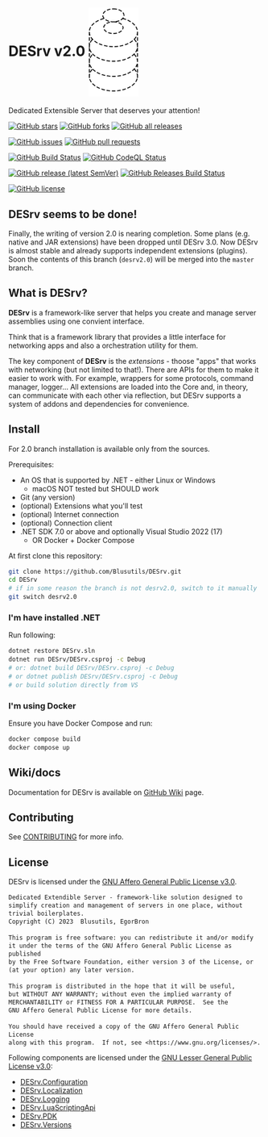 # DESrv v2.0 <img src="./DESrvLogo.svg" align="center" width="100">

Dedicated Extensible Server that deserves your attention!

[![GitHub stars](https://img.shields.io/github/stars/Blusutils/DESrv?label=Stars&style=flat-square)](https://github.com/Blusutils/DESrv/stargazers)
[![GitHub forks](https://img.shields.io/github/forks/Blusutils/DESrv?label=Forks&style=flat-square)](https://github.com/Blusutils/DESrv/network/members)
[![GitHub all releases](https://img.shields.io/github/downloads/Blusutils/DESrv/total?label=Downloads&style=flat-square)](https://github.com/Blusutils/DESrv/releases)

[![GitHub issues](https://img.shields.io/github/issues/Blusutils/DESrv?label=Issues&style=flat-square)](https://github.com/Blusutils/DESrv/issues)
[![GitHub pull requests](https://img.shields.io/github/issues-pr/Blusutils/DESrv?label=PRs&style=flat-square)](https://github.com/Blusutils/DESrv/pulls)

[![GitHub Build Status](https://img.shields.io/github/actions/workflow/status/Blusutils/DESrv/per_commit.yml?branch=desrv2.0&label=Build&style=flat-square)](https://github.com/Blusutils/DESrv/actions/workflows/per_commit.yml)
[![GitHub CodeQL Status](https://img.shields.io/github/actions/workflow/status/Blusutils/DESrv/codeql.yml?branch=desrv2.0&label=CodeQL&style=flat-square)](https://github.com/Blusutils/DESrv/actions/workflows/codeql.yml)

[![GitHub release (latest SemVer)](https://img.shields.io/github/v/release/Blusutils/DESrv?label=Latest%20release&style=flat-square)](https://github.com/Blusutils/DESrv/releases/latest)
[![GitHub Releases Build Status](https://img.shields.io/github/actions/workflow/status/Blusutils/DESrv/release_build.yml?branch=desrv2.0&label=Release%20build&style=flat-square)](https://github.com/Blusutils/DESrv/actions/workflows/release_build.yml)

[![GitHub license](https://img.shields.io/github/license/Blusutils/DESrv?label=License&style=flat-square)](https://github.com/Blusutils/DESrv/blob/master/LICENSE.txt)

## DESrv seems to be done!

Finally, the writing of version 2.0 is nearing completion. Some plans (e.g. native and JAR extensions) have been dropped until DESrv 3.0. Now DESrv is almost stable and already supports independent extensions (plugins). Soon the contents of this branch (`desrv2.0`) will be merged into the `master` branch.

## What is DESrv?

**DESrv** is a framework-like server that helps you create and manage server assemblies using one convient interface.

Think that is a framework library that provides a little interface for networking apps and also a orchestration utility for them.

The key component of **DESrv** is the *extensions* - thoose "apps" that works with networking (but not limited to that!). There are APIs for them to make it easier to work with. For example, wrappers for some protocols, command manager, logger... All extensions are loaded into the Core and, in theory, can communicate with each other via reflection, but DESrv supports a system of addons and dependencies for convenience.

## Install

For 2.0 branch installation is available only from the sources.

Prerequisites:

* An OS that is supported by .NET - either Linux or Windows
  * macOS NOT tested but SHOULD work
* Git (any version)
* (optional) Extensions what you'll test
* (optional) Internet connection
* (optional) Connection client
* .NET SDK 7.0 or above and optionally Visual Studio 2022 (17)
  * OR Docker + Docker Compose

At first clone this repository:

```bash
git clone https://github.com/Blusutils/DESrv.git
cd DESrv
# if in some reason the branch is not desrv2.0, switch to it manually
git switch desrv2.0
```

### I'm have installed .NET

Run following:

```bash
dotnet restore DESrv.sln
dotnet run DESrv/DESrv.csproj -c Debug
# or: dotnet build DESrv/DESrv.csproj -c Debug
# or dotnet publish DESrv/DESrv.csproj -c Debug
# or build solution directly from VS
```

### I'm using Docker

Ensure you have Docker Compose and run:

```bash
docker compose build
docker compose up
```

## Wiki/docs

Documentation for DESrv is available on [GitHub Wiki](https://github.com/Blusutils/DESrv/wiki) page.

## Contributing

See [CONTRIBUTING](./CONTRIBUTING.md) for more info.

## License

DESrv is licensed under the [GNU Affero General Public License v3.0](./LICENSE-AGPL.txt).

```
Dedicated Extendible Server - framework-like solution designed to simplify creation and management of servers in one place, without trivial boilerplates. 
Copyright (C) 2023  Blusutils, EgorBron

This program is free software: you can redistribute it and/or modify
it under the terms of the GNU Affero General Public License as published
by the Free Software Foundation, either version 3 of the License, or
(at your option) any later version.

This program is distributed in the hope that it will be useful,
but WITHOUT ANY WARRANTY; without even the implied warranty of
MERCHANTABILITY or FITNESS FOR A PARTICULAR PURPOSE.  See the
GNU Affero General Public License for more details.

You should have received a copy of the GNU Affero General Public License
along with this program.  If not, see <https://www.gnu.org/licenses/>.
```

Following components are licensed under the [GNU Lesser General Public License v3.0](./LICESNSE-LGPL.txt):

* [DESrv.Configuration](./DESrv.Configuration/)
* [DESrv.Localization](./DESrv.Localization/)
* [DESrv.Logging](./DESrv.Logging/)
* [DESrv.LuaScriptingApi](./DESrv.LuaScriptingApi/)
* [DESrv.PDK](./DESrv.PDK/)
* [DESrv.Versions](./DESrv.Versions/)
